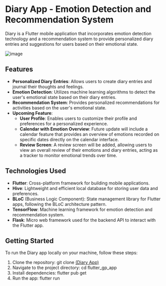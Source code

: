 # Diary App - Emotion Detection and Recommendation System
Diary is a Flutter mobile application that incorporates emotion detection technology and a recommendation system to provide personalized diary entries and suggestions for users based on their emotional state.

![image](https://github.com/a7medkhalaf/flutter_gp_app/assets/76059708/1f7301ed-d4f0-4eae-8d6e-3776acc73b9e)

## Features
- **Personalized Diary Entries**: Allows users to create diary entries and journal their thoughts and feelings.
- **Emotion Detection**: Utilizes machine learning algorithms to detect the user's emotional state based on their diary entries.
- **Recommendation System**: Provides personalized recommendations for activities based on the user's emotional state.
- **Upcoming Feature**:
    -  **User Profile**: Enables users to customize their profile and preferences for a personalized experience.
    - **Calendar with Emotion Overview**: Future update will include a calendar feature that provides an overview of emotions recorded on specific dates directly on the calendar interface.
    - **Review Screen**: A review screen will be added, allowing users to view an overall review of their emotions and diary entries, acting as a tracker to monitor emotional trends over time.

## Technologies Used
- **Flutter**: Cross-platform framework for building mobile applications.
- **Hive**: Lightweight and efficient local database for storing user data and preferences.
- **BLoC** (Business Logic Component): State management library for Flutter apps, following the BLoC architecture pattern.
- **TensorFlow**: Machine learning framework for emotion detection and recommendation system.
- **Flask**: Micro web framework used for the backend API to interact with the Flutter app.


## Getting Started
To run the Diary app locally on your machine, follow these steps:

1. Clone the repository: git clone [(Diary App)](https://github.com/a7medkhalaf/flutter_gp_app/)
2. Navigate to the project directory: cd flutter_gp_app
3. Install dependencies: flutter pub get
4. Run the app: flutter run
